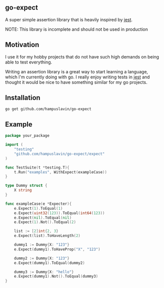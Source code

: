 ## go-expect

A super simple assertion library that is heavily inspired by [jest](https://github.com/facebook/jest).

NOTE: This library is incomplete and should not be used in production

## Motivation

I use it for my hobby projects that do not have such high demands on being able to test everything.

Writing an assertion library is a great way to start learning a language, which I'm currently doing with go. I really enjoy writing tests in [jest](https://github.com/facebook/jest) and thought it would be nice to have something similar for my go projects.

## Installation

`go get github.com/hampuslavin/go-expect`

## Example

```go
package your_package

import (
	"testing"
    "github.com/hampuslavin/go-expect/expect"
)

func TestSuite(t *testing.T){
	t.Run("examples", WithExpect(exampleCase))
}

type Dummy struct {
	X string
}

func exampleCase(e *Expecter){
	e.Expect(1).ToEqual(1)
	e.Expect(uint32(123)).ToEqual(int64(123))
	e.Expect(nil).ToEqual(nil)
	e.Expect(1).Not().ToEqual(2)

	list := [2]int{2, 3}
	e.Expect(list).ToHaveLength(2)

	dummy1 := Dummy{X: "123"}
	e.Expect(dummy1).ToHaveProp("X", "123")

	dummy2 := Dummy{X: "123"}
	e.Expect(dummy1).ToEqual(dummy2)

	dummy3 := Dummy{X: "hello"}
	e.Expect(dummy1).Not().ToEqual(dummy3)
}
```
